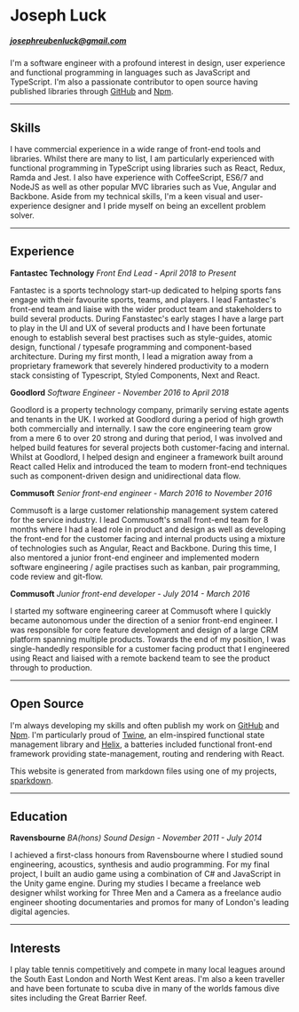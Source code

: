 # Joseph Luck

##### josephreubenluck@gmail.com

I'm a software engineer with a profound interest in design, user experience and functional programming in languages such as JavaScript and TypeScript. I'm also a passionate contributor to open source having published libraries through [GitHub](https://github.com/josephluck) and [Npm](https://www.npmjs.com/~josephluck).

---

## Skills

I have commercial experience in a wide range of front-end tools and libraries. Whilst there are many to list, I am particularly experienced with functional programming in TypeScript using libraries such as React, Redux, Ramda and Jest. I also have experience with CoffeeScript, ES6/7 and NodeJS as well as other popular MVC libraries such as Vue, Angular and Backbone. Aside from my technical skills, I'm a keen visual and user-experience designer and I pride myself on being an excellent problem solver.

---

## Experience

**Fantastec Technology** _Front End Lead - April 2018 to Present_

Fantastec is a sports technology start-up dedicated to helping sports fans engage with their favourite sports, teams, and players. I lead Fantastec's front-end team and liaise with the wider product team and stakeholders to build several products. During Fanstastec's early stages I have a large part to play in the UI and UX of several products and I have been fortunate enough to establish several best practises such as style-guides, atomic design, functional / typesafe programming and component-based architecture. During my first month, I lead a migration away from a proprietary framework that severely hindered productivity to a modern stack consisting of Typescript, Styled Components, Next and React.

**Goodlord** _Software Engineer - November 2016 to April 2018_

Goodlord is a property technology company, primarily serving estate agents and tenants in the UK. I worked at Goodlord during a period of high growth both commercially and internally. I saw the core engineering team grow from a mere 6 to over 20 strong and during that period, I was involved and helped build features for several projects both customer-facing and internal. Whilst at Goodlord, I helped design and engineer a framework built around React called Helix and introduced the team to modern front-end techniques such as component-driven design and unidirectional data flow.

**Commusoft** _Senior front-end engineer - March 2016 to November 2016_

Commusoft is a large customer relationship management system catered for the service industry. I lead Commusoft's small front-end team for 8 months where I had a lead role in product and design as well as developing the front-end for the customer facing and internal products using a mixture of technologies such as Angular, React and Backbone. During this time, I also mentored a junior front-end engineer and implemented modern software engineering / agile practises such as kanban, pair programming, code review and git-flow.

**Commusoft** _Junior front-end developer - July 2014 - March 2016_

I started my software engineering career at Commusoft where I quickly became autonomous under the direction of a senior front-end engineer. I was responsible for core feature development and design of a large CRM platform spanning multiple products. Towards the end of my position, I was single-handedly responsible for a customer facing product that I engineered using React and liaised with a remote backend team to see the product through to production.

---

## Open Source

I'm always developing my skills and often publish my work on [GitHub](https://github.com/josephluck) and [Npm](https://npmjs.com/~josephluck). I'm particularly proud of [Twine](https://github.com/josephluck/twine), an elm-inspired functional state management library and [Helix](https://github.com/josephluck/helix), a batteries included functional front-end framework providing state-management, routing and rendering with React.

This website is generated from markdown files using one of my projects, [sparkdown](https://github.com/josephluck/sparkdown).

---

## Education

**Ravensbourne** _BA(hons) Sound Design - November 2011 - July 2014_

I achieved a first-class honours from Ravensbourne where I studied sound engineering, acoustics, synthesis and audio programming. For my final project, I built an audio game using a combination of C# and JavaScript in the Unity game engine. During my studies I became a freelance web designer whilst working for Three Men and a Camera as a freelance audio engineer shooting documentaries and promos for many of London's leading digital agencies.

---

## Interests

I play table tennis competitively and compete in many local leagues around the South East London and North West Kent areas. I'm also a keen traveller and have been fortunate to scuba dive in many of the worlds famous dive sites including the Great Barrier Reef.
